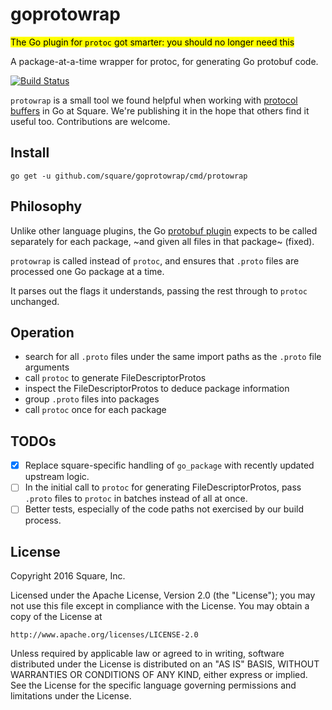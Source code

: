 # goprotowrap

<mark>The Go plugin for `protoc` got smarter: you should no longer need this</mark>

A package-at-a-time wrapper for protoc, for generating Go protobuf
code.

[![Build Status](https://travis-ci.org/square/goprotowrap.svg?branch=master)](https://travis-ci.org/square/goprotowrap)

`protowrap` is a small tool we found helpful when working with
[protocol buffers](https://developers.google.com/protocol-buffers/) in
Go at Square. We're publishing it in the hope that others find it
useful too. Contributions are welcome.

## Install

```shell
go get -u github.com/square/goprotowrap/cmd/protowrap
```

## Philosophy

Unlike other language plugins, the Go
[protobuf plugin](https://github.com/golang/protobuf) expects to be
called separately for each package, ~and given all files in that
package~ (fixed).

`protowrap` is called instead of `protoc`, and ensures that `.proto`
files are processed one Go package at a time.

It parses out the flags it understands, passing the rest through to
`protoc` unchanged.

## Operation

- search for all `.proto` files under the same import paths as the
  `.proto` file arguments
- call `protoc` to generate FileDescriptorProtos
- inspect the FileDescriptorProtos to deduce package information
- group `.proto` files into packages
- call `protoc` once for each package

## TODOs

- [x] Replace square-specific handling of `go_package` with
      recently updated upstream logic.
- [ ] In the initial call to `protoc` for generating
      FileDescriptorProtos, pass `.proto` files to `protoc` in batches
      instead of all at once.
- [ ] Better tests, especially of the code paths not exercised by our
      build process.

## License

Copyright 2016 Square, Inc.

Licensed under the Apache License, Version 2.0 (the "License"); you
may not use this file except in compliance with the License. You may
obtain a copy of the License at

    http://www.apache.org/licenses/LICENSE-2.0

Unless required by applicable law or agreed to in writing, software
distributed under the License is distributed on an "AS IS" BASIS,
WITHOUT WARRANTIES OR CONDITIONS OF ANY KIND, either express or
implied. See the License for the specific language governing
permissions and limitations under the License.


